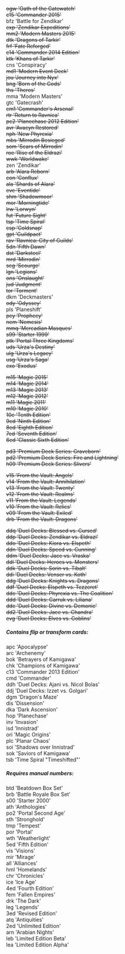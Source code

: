~~ogw 'Oath of the Gatewatch'~~  
~~c15 'Commander 2015'~~  
bfz 'Battle for Zendikar'  
~~exp 'Zendikar Expeditions'~~  
~~mm2 'Modern Masters 2015'~~  
~~dtk 'Dragons of Tarkir'~~  
~~frf 'Fate Reforged'~~  
~~c14 'Commander 2014 Edition'~~  
~~ktk 'Khans of Tarkir'~~  
cns 'Conspiracy'  
~~md1 'Modern Event Deck'~~  
~~jou 'Journey into Nyx'~~  
~~bng 'Born of the Gods'~~  
~~ths 'Theros'~~  
mma 'Modern Masters'  
gtc 'Gatecrash'  
~~cm1 'Commander's Arsenal'~~  
~~rtr 'Return to Ravnica'~~  
~~pc2 'Planechase 2012 Edition'~~  
~~avr 'Avacyn Restored'~~  
~~nph 'New Phyrexia'~~  
~~mbs 'Mirrodin Besieged'~~  
~~som 'Scars of Mirrodin'~~  
~~roe 'Rise of the Eldrazi'~~  
~~wwk 'Worldwake'~~  
zen 'Zendikar'  
~~arb 'Alara Reborn'~~  
~~con 'Conflux'~~  
~~ala 'Shards of Alara'~~  
~~eve 'Eventide'~~  
~~shm 'Shadowmoor'~~  
~~mor 'Morningtide'~~  
~~lrw 'Lorwyn'~~  
~~fut 'Future Sight'~~  
~~tsp 'Time Spiral'~~  
~~csp 'Coldsnap'~~  
~~gpt 'Guildpact'~~  
~~rav 'Ravnica: City of Guilds'~~  
~~5dn 'Fifth Dawn'~~  
~~dst 'Darksteel'~~  
~~mrd 'Mirrodin'~~  
~~scg 'Scourge'~~  
~~lgn 'Legions'~~  
~~ons 'Onslaught'~~  
~~jud 'Judgment'~~  
~~tor 'Torment'~~  
dkm 'Deckmasters'  
~~ody 'Odyssey'~~  
pls 'Planeshift'  
~~pcy 'Prophecy'~~  
~~nem 'Nemesis'~~  
~~mmq 'Mercadian Masques'~~  
~~s99 'Starter 1999'~~  
~~ptk 'Portal Three Kingdoms'~~  
~~uds 'Urza's Destiny'~~  
~~ulg 'Urza's Legacy'~~  
~~usg 'Urza's Saga'~~  
~~exo 'Exodus'~~  

~~m15 'Magic 2015'~~  
~~m14 'Magic 2014'~~  
~~m13 'Magic 2013'~~  
~~m12 'Magic 2012'~~  
~~m11 'Magic 2011'~~  
~~m10 'Magic 2010'~~  
~~10e 'Tenth Edition'~~  
~~9ed 'Ninth Edition'~~  
~~8ed 'Eighth Edition'~~  
~~7ed 'Seventh Edition'~~  
~~6ed 'Classic Sixth Edition'~~  

~~pd3 'Premium Deck Series: Graveborn'~~  
~~pd2 'Premium Deck Series: Fire and Lightning'~~  
~~h09 'Premium Deck Series: Slivers'~~  

~~v15 'From the Vault: Angels'~~  
~~v14 'From the Vault: Annihilation'~~  
~~v13 'From the Vault: Twenty'~~  
~~v12 'From the Vault: Realms'~~  
~~v11 'From the Vault: Legends'~~  
~~v10 'From the Vault: Relics'~~  
~~v09 'From the Vault: Exiled'~~  
~~drb 'From the Vault: Dragons'~~  

~~ddq 'Duel Decks: Blessed vs. Cursed'~~  
~~ddp 'Duel Decks: Zendikar vs. Eldrazi'~~  
~~ddo 'Duel Decks: Kiora vs. Elspeth'~~  
~~ddn 'Duel Decks: Speed vs. Cunning'~~  
~~ddm 'Duel Decks: Jace vs. Vraska'~~  
~~ddl 'Duel Decks: Heroes vs. Monsters'~~  
~~ddk 'Duel Decks: Sorin vs. Tibalt'~~  
~~ddi 'Duel Decks: Venser vs. Koth'~~  
~~ddg 'Duel Decks: Knights vs. Dragons'~~  
~~ddf 'Duel Decks: Elspeth vs. Tezzeret'~~  
~~dde 'Duel Decks: Phyrexia vs. The Coalition'~~  
~~ddd 'Duel Decks: Garruk vs. Liliana'~~  
~~ddc 'Duel Decks: Divine vs. Demonic'~~  
~~dd2 'Duel Decks: Jace vs. Chandra'~~  
~~evg 'Duel Decks: Elves vs. Goblins'~~  

##### Contains flip or transform cards:
apc 'Apocalypse'  
arc 'Archenemy'  
bok 'Betrayers of Kamigawa'  
chk 'Champions of Kamigawa'  
c13 'Commander 2013 Edition'  
cmd 'Commander'  
ddh 'Duel Decks: Ajani vs. Nicol Bolas'  
ddj 'Duel Decks: Izzet vs. Golgari'  
dgm 'Dragon's Maze'  
dis 'Dissension'  
dka 'Dark Ascension'  
hop 'Planechase'  
inv 'Invasion'  
isd 'Innistrad'  
ori 'Magic Origins'  
plc 'Planar Chaos'  
soi 'Shadows over Innistrad'  
sok 'Saviors of Kamigawa'  
tsb 'Time Spiral "Timeshifted"'  

##### Requires manual numbers:
btd 'Beatdown Box Set'  
brb 'Battle Royale Box Set'  
s00 'Starter 2000'  
ath 'Anthologies'  
po2 'Portal Second Age'  
sth 'Stronghold'  
tmp 'Tempest'  
por 'Portal'  
wth 'Weatherlight'  
5ed 'Fifth Edition'  
vis 'Visions'  
mir 'Mirage'  
all 'Alliances'  
hml 'Homelands'  
chr 'Chronicles'  
ice 'Ice Age'  
4ed 'Fourth Edition'  
fem 'Fallen Empires'  
drk 'The Dark'  
leg 'Legends'  
3ed 'Revised Edition'  
atq 'Antiquities'  
2ed 'Unlimited Edition'  
arn 'Arabian Nights'  
leb 'Limited Edition Beta'  
lea 'Limited Edition Alpha'  
